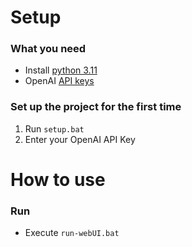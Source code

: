 # Setup
### What you need
- Install [python 3.11](https://www.python.org/downloads)
- OpenAI [API keys](https://platform.openai.com/account/api-keys)

### Set up the project for the first time
1. Run `setup.bat`
2. Enter your OpenAI API Key

# How to use
### Run
- Execute `run-webUI.bat`
